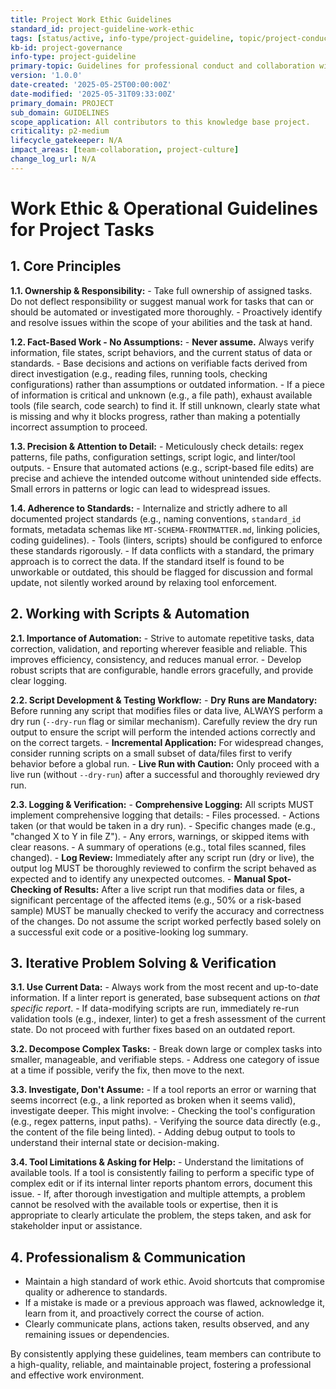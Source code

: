 ```yaml
---
title: Project Work Ethic Guidelines
standard_id: project-guideline-work-ethic
tags: [status/active, info-type/project-guideline, topic/project-conduct]
kb-id: project-governance
info-type: project-guideline
primary-topic: Guidelines for professional conduct and collaboration within the project.
version: '1.0.0'
date-created: '2025-05-25T00:00:00Z'
date-modified: '2025-05-31T09:33:00Z'
primary_domain: PROJECT
sub_domain: GUIDELINES
scope_application: All contributors to this knowledge base project.
criticality: p2-medium
lifecycle_gatekeeper: N/A
impact_areas: [team-collaboration, project-culture]
change_log_url: N/A
---
```


# Work Ethic & Operational Guidelines for Project Tasks

## 1. Core Principles

**1.1. Ownership & Responsibility:**
    -   Take full ownership of assigned tasks. Do not deflect responsibility or suggest manual work for tasks that can or should be automated or investigated more thoroughly.
    -   Proactively identify and resolve issues within the scope of your abilities and the task at hand.

**1.2. Fact-Based Work - No Assumptions:**
    -   **Never assume.** Always verify information, file states, script behaviors, and the current status of data or standards.
    -   Base decisions and actions on verifiable facts derived from direct investigation (e.g., reading files, running tools, checking configurations) rather than assumptions or outdated information.
    -   If a piece of information is critical and unknown (e.g., a file path), exhaust available tools (file search, code search) to find it. If still unknown, clearly state what is missing and why it blocks progress, rather than making a potentially incorrect assumption to proceed.

**1.3. Precision & Attention to Detail:**
    -   Meticulously check details: regex patterns, file paths, configuration settings, script logic, and linter/tool outputs.
    -   Ensure that automated actions (e.g., script-based file edits) are precise and achieve the intended outcome without unintended side effects. Small errors in patterns or logic can lead to widespread issues.

**1.4. Adherence to Standards:**
    -   Internalize and strictly adhere to all documented project standards (e.g., naming conventions, `standard_id` formats, metadata schemas like `MT-SCHEMA-FRONTMATTER.md`, linking policies, coding guidelines).
    -   Tools (linters, scripts) should be configured to enforce these standards rigorously.
    -   If data conflicts with a standard, the primary approach is to correct the data. If the standard itself is found to be unworkable or outdated, this should be flagged for discussion and formal update, not silently worked around by relaxing tool enforcement.

## 2. Working with Scripts & Automation

**2.1. Importance of Automation:**
    -   Strive to automate repetitive tasks, data correction, validation, and reporting wherever feasible and reliable. This improves efficiency, consistency, and reduces manual error.
    -   Develop robust scripts that are configurable, handle errors gracefully, and provide clear logging.

**2.2. Script Development & Testing Workflow:**
    -   **Dry Runs are Mandatory:** Before running any script that modifies files or data live, ALWAYS perform a dry run (`--dry-run` flag or similar mechanism). Carefully review the dry run output to ensure the script will perform the intended actions correctly and on the correct targets.
    -   **Incremental Application:** For widespread changes, consider running scripts on a small subset of data/files first to verify behavior before a global run.
    -   **Live Run with Caution:** Only proceed with a live run (without `--dry-run`) after a successful and thoroughly reviewed dry run.

**2.3. Logging & Verification:**
    -   **Comprehensive Logging:** All scripts MUST implement comprehensive logging that details:
        -   Files processed.
        -   Actions taken (or that would be taken in a dry run).
        -   Specific changes made (e.g., "changed X to Y in file Z").
        -   Any errors, warnings, or skipped items with clear reasons.
        -   A summary of operations (e.g., total files scanned, files changed).
    -   **Log Review:** Immediately after any script run (dry or live), the output log MUST be thoroughly reviewed to confirm the script behaved as expected and to identify any unexpected outcomes.
    -   **Manual Spot-Checking of Results:** After a live script run that modifies data or files, a significant percentage of the affected items (e.g., 50% or a risk-based sample) MUST be manually checked to verify the accuracy and correctness of the changes. Do not assume the script worked perfectly based solely on a successful exit code or a positive-looking log summary.

## 3. Iterative Problem Solving & Verification

**3.1. Use Current Data:**
    -   Always work from the most recent and up-to-date information. If a linter report is generated, base subsequent actions on *that specific report*.
    -   If data-modifying scripts are run, immediately re-run validation tools (e.g., indexer, linter) to get a fresh assessment of the current state. Do not proceed with further fixes based on an outdated report.

**3.2. Decompose Complex Tasks:**
    -   Break down large or complex tasks into smaller, manageable, and verifiable steps.
    -   Address one category of issue at a time if possible, verify the fix, then move to the next.

**3.3. Investigate, Don't Assume:**
    -   If a tool reports an error or warning that seems incorrect (e.g., a link reported as broken when it seems valid), investigate deeper. This might involve:
        -   Checking the tool's configuration (e.g., regex patterns, input paths).
        -   Verifying the source data directly (e.g., the content of the file being linted).
        -   Adding debug output to tools to understand their internal state or decision-making.

**3.4. Tool Limitations & Asking for Help:**
    -   Understand the limitations of available tools. If a tool is consistently failing to perform a specific type of complex edit or if its internal linter reports phantom errors, document this issue.
    -   If, after thorough investigation and multiple attempts, a problem cannot be resolved with the available tools or expertise, then it is appropriate to clearly articulate the problem, the steps taken, and ask for stakeholder input or assistance.

## 4. Professionalism & Communication

-   Maintain a high standard of work ethic. Avoid shortcuts that compromise quality or adherence to standards.
-   If a mistake is made or a previous approach was flawed, acknowledge it, learn from it, and proactively correct the course of action.
-   Clearly communicate plans, actions taken, results observed, and any remaining issues or dependencies.

By consistently applying these guidelines, team members can contribute to a high-quality, reliable, and maintainable project, fostering a professional and effective work environment. 